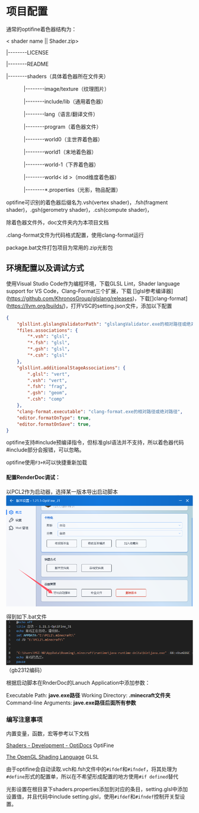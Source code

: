 # 项目配置

通常的optifine着色器结构为：

< shader name || Shader.zip>

|--------LICENSE

|--------README

|--------shaders（具体着色器所在文件夹）

            |--------image/texture（纹理图片）

            |--------include/lib（通用着色器）

            |--------lang（语言/翻译文件）

            |--------program（着色器文件）

            |--------world0（主世界着色器）

            |--------world1（末地着色器）

            |--------world-1（下界着色器）

            |--------world< id >（mod维度着色器）

            |--------*.properties（光影，物品配置）

optifine可识别的着色器后缀名为.vsh(vertex shader)，.fsh(fragment shader)，.gsh(gerometry shader)，.csh(compute shader)，

除着色器文件外，doc文件夹内为本项目文档

.clang-format文件为代码格式配置，使用clang-format运行

package.bat文件打包项目为常用的.zip光影包

## 环境配置以及调试方式

使用Visual Studio Code作为编程环境，下载GLSL Lint，Shader language support for VS Code，Clang-Format三个扩展，下载 []glsl参考编译器](https://github.com/KhronosGroup/glslang/releases)，下载[]clang-format](https://llvm.org/builds/)，打开VSC的setting.json文件，添加以下配置

```json
{
    "glsllint.glslangValidatorPath": "glslangValidator.exe的相对路径或绝对路径",
    "files.associations": {
        "*.vsh": "glsl",
        "*.fsh": "glsl",
        "*.gsh": "glsl",
        "*.csh": "glsl"
    },
    "glsllint.additionalStageAssociations": {
        ".glsl": "vert",
        ".vsh": "vert",
        ".fsh": "frag",
        ".gsh": "geom",
        ".csh": "comp"
    },
    "clang-format.executable": "clang-format.exe的相对路径或绝对路径",
    "editor.formatOnType": true,
    "editor.formatOnSave": true,
}
```

optifine支持#include预编译指令，但标准glsl语法并不支持，所以着色器代码#include部分会报错，可以忽略。

optifine使用`F3+R`可以快捷重新加载

#### 配置RenderDoc调试：

以PCL2作为启动器，选择某一版本导出启动脚本
![alt text](pcl2_bat.png)

得到如下.bat文件
![alt text](lanuch_bat.png)（gb2312编码）

根据启动脚本在RnderDoc的Lanuch Application中添加参数：

Executable Path:  **jave.exe路径**
Working Directory:  **.minecraft文件夹**
Command-line Arguments:  **jave.exe路径后面所有参数**

### 编写注意事项

内置变量，函数，宏等参考以下文档

[Shaders - Development - OptiDocs](https://optifine.readthedocs.io/shaders_dev.html) OptiFine

[The OpenGL Shading Language](https://registry.khronos.org/OpenGL/specs/gl/GLSLangSpec.1.20.pdf) GLSL

由于optifine会自动读取.vch和.fsh文件中的`#ifdef`和`#ifndef`，将其处理为`#define`形式的配置单，所以在不希望形成配置的地方使用`#if defined`替代

光影设置在根目录下shaders.properties添加到对应的条目，setting.glsl中添加设置值，并且代码中include setting.glsl，使用`#ifdef`和`#ifndef`控制开关型设置。
